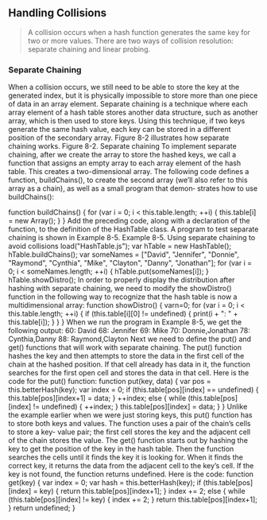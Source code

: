 ## Handling Collisions

>A collision occurs when a hash function generates the same key for two or more values. 
There are two ways of collision resolution: separate chaining and linear probing.

### Separate Chaining
When a collision occurs, we still need to be able to store the key at the generated index, but it is physically impossible to store more than one piece of data in an array element. Separate chaining is a technique where each array element of a hash table stores another data structure, such as another array, which is then used to store keys. Using this technique, if two keys generate the same hash value, each key can be stored in a different position of the secondary array. Figure 8-2 illustrates how separate chaining works.
Figure 8-2. Separate chaining
To implement separate chaining, after we create the array to store the hashed keys, we call a function that assigns an empty array to each array element of the hash table. This creates a two-dimensional array. The following code defines a function, buildChains(), to create the second array (we’ll also refer to this array as a chain), as well as a small program that demon‐ strates how to use buildChains():

function buildChains() {
for (var i = 0; i < this.table.length; ++i) {
this.table[i] = new Array(); }
}
Add the preceding code, along with a declaration of the function, to the definition of the HashTable class.
A program to test separate chaining is shown in Example 8-5. Example 8-5. Using separate chaining to avoid collisions
load("HashTable.js");
var hTable = new HashTable();
hTable.buildChains();
var someNames = ["David", "Jennifer", "Donnie", "Raymond",
"Cynthia", "Mike", "Clayton", "Danny", "Jonathan"]; for (var i = 0; i < someNames.length; ++i) {
   hTable.put(someNames[i]);
}
hTable.showDistro();
In order to properly display the distribution after hashing with separate chaining, we need to modify the showDistro() function in the following way to recognize that the hash table is now a multidimensional array:
function showDistro() { varn=0;
for (var i = 0; i < this.table.length; ++i) { if (this.table[i][0] != undefined) {
print(i + ": " + this.table[i]); }
} }
When we run the program in Example 8-5, we get the following output:
    60: David
    68: Jennifer
    69: Mike
    70: Donnie,Jonathan
    78: Cynthia,Danny
    88: Raymond,Clayton
Next we need to define the put() and get() functions that will work with separate chaining. The put() function hashes the key and then attempts to store the data in the first cell of the chain at the hashed position. If that cell already has data in it, the function searches for the first open cell and stores the data in that cell. Here is the code for the put() function:
function put(key, data) {
var pos = this.betterHash(key);
var index = 0;
if (this.table[pos][index] == undefined) {
this.table[pos][index+1] = data; }
++index; else {
while (this.table[pos][index] != undefined) { ++index;
}
this.table[pos][index] = data; }
}
Unlike the example earlier when we were just storing keys, this put() function has to store both keys and values. The function uses a pair of the chain’s cells to store a key- value pair; the first cell stores the key and the adjacent cell of the chain stores the value.
The get() function starts out by hashing the key to get the position of the key in the hash table. Then the function searches the cells until it finds the key it is looking for. When it finds the correct key, it returns the data from the adjacent cell to the key’s cell. If the key is not found, the function returns undefined. Here is the code:
function get(key) {
var index = 0;
var hash = this.betterHash(key); if (this.table[pos][index] = key) {
return this.table[pos][index+1]; }
index += 2; else {
while (this.table[pos][index] != key) { index += 2;
}
return this.table[pos][index+1]; }
return undefined; }

